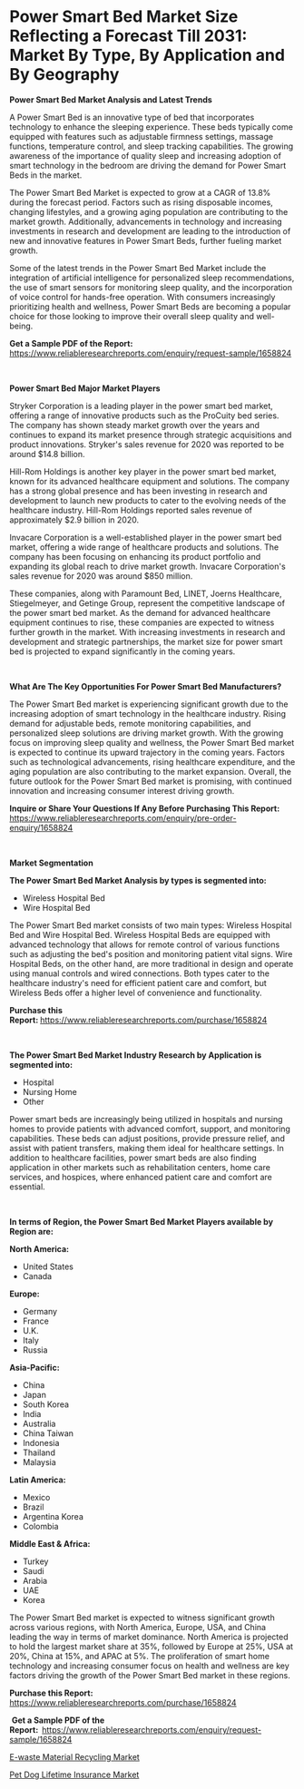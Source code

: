 <p><h1>Power Smart Bed Market Size Reflecting a Forecast Till 2031: Market By Type, By Application and By Geography</h1></p><p><strong>Power Smart Bed Market Analysis and Latest Trends</strong></p>
<p><p>A Power Smart Bed is an innovative type of bed that incorporates technology to enhance the sleeping experience. These beds typically come equipped with features such as adjustable firmness settings, massage functions, temperature control, and sleep tracking capabilities. The growing awareness of the importance of quality sleep and increasing adoption of smart technology in the bedroom are driving the demand for Power Smart Beds in the market.</p><p>The Power Smart Bed Market is expected to grow at a CAGR of 13.8% during the forecast period. Factors such as rising disposable incomes, changing lifestyles, and a growing aging population are contributing to the market growth. Additionally, advancements in technology and increasing investments in research and development are leading to the introduction of new and innovative features in Power Smart Beds, further fueling market growth.</p><p>Some of the latest trends in the Power Smart Bed Market include the integration of artificial intelligence for personalized sleep recommendations, the use of smart sensors for monitoring sleep quality, and the incorporation of voice control for hands-free operation. With consumers increasingly prioritizing health and wellness, Power Smart Beds are becoming a popular choice for those looking to improve their overall sleep quality and well-being.</p></p>
<p><strong>Get a Sample PDF of the Report:&nbsp;</strong> <a href="https://www.reliableresearchreports.com/enquiry/request-sample/1658824">https://www.reliableresearchreports.com/enquiry/request-sample/1658824</a></p>
<p>&nbsp;</p>
<p><strong>Power Smart Bed Major Market Players</strong></p>
<p><p>Stryker Corporation is a leading player in the power smart bed market, offering a range of innovative products such as the ProCuity bed series. The company has shown steady market growth over the years and continues to expand its market presence through strategic acquisitions and product innovations. Stryker's sales revenue for 2020 was reported to be around $14.8 billion.</p><p>Hill-Rom Holdings is another key player in the power smart bed market, known for its advanced healthcare equipment and solutions. The company has a strong global presence and has been investing in research and development to launch new products to cater to the evolving needs of the healthcare industry. Hill-Rom Holdings reported sales revenue of approximately $2.9 billion in 2020.</p><p>Invacare Corporation is a well-established player in the power smart bed market, offering a wide range of healthcare products and solutions. The company has been focusing on enhancing its product portfolio and expanding its global reach to drive market growth. Invacare Corporation's sales revenue for 2020 was around $850 million.</p><p>These companies, along with Paramount Bed, LINET, Joerns Healthcare, Stiegelmeyer, and Getinge Group, represent the competitive landscape of the power smart bed market. As the demand for advanced healthcare equipment continues to rise, these companies are expected to witness further growth in the market. With increasing investments in research and development and strategic partnerships, the market size for power smart bed is projected to expand significantly in the coming years.</p></p>
<p>&nbsp;</p>
<p><strong>What Are The Key Opportunities For Power Smart Bed Manufacturers?</strong></p>
<p><p>The Power Smart Bed market is experiencing significant growth due to the increasing adoption of smart technology in the healthcare industry. Rising demand for adjustable beds, remote monitoring capabilities, and personalized sleep solutions are driving market growth. With the growing focus on improving sleep quality and wellness, the Power Smart Bed market is expected to continue its upward trajectory in the coming years. Factors such as technological advancements, rising healthcare expenditure, and the aging population are also contributing to the market expansion. Overall, the future outlook for the Power Smart Bed market is promising, with continued innovation and increasing consumer interest driving growth.</p></p>
<p><strong>Inquire or Share Your Questions If Any Before Purchasing This Report:</strong> <a href="https://www.reliableresearchreports.com/enquiry/pre-order-enquiry/1658824">https://www.reliableresearchreports.com/enquiry/pre-order-enquiry/1658824</a></p>
<p>&nbsp;</p>
<p><strong>Market Segmentation</strong></p>
<p><strong>The Power Smart Bed Market Analysis by types is segmented into:</strong></p>
<p><ul><li>Wireless Hospital Bed</li><li>Wire Hospital Bed</li></ul></p>
<p><p>The Power Smart Bed market consists of two main types: Wireless Hospital Bed and Wire Hospital Bed. Wireless Hospital Beds are equipped with advanced technology that allows for remote control of various functions such as adjusting the bed's position and monitoring patient vital signs. Wire Hospital Beds, on the other hand, are more traditional in design and operate using manual controls and wired connections. Both types cater to the healthcare industry's need for efficient patient care and comfort, but Wireless Beds offer a higher level of convenience and functionality.</p></p>
<p><strong>Purchase this Report:&nbsp;</strong><a href="https://www.reliableresearchreports.com/purchase/1658824">https://www.reliableresearchreports.com/purchase/1658824</a></p>
<p>&nbsp;</p>
<p><strong>The Power Smart Bed Market Industry Research by Application is segmented into:</strong></p>
<p><ul><li>Hospital</li><li>Nursing Home</li><li>Other</li></ul></p>
<p><p>Power smart beds are increasingly being utilized in hospitals and nursing homes to provide patients with advanced comfort, support, and monitoring capabilities. These beds can adjust positions, provide pressure relief, and assist with patient transfers, making them ideal for healthcare settings. In addition to healthcare facilities, power smart beds are also finding application in other markets such as rehabilitation centers, home care services, and hospices, where enhanced patient care and comfort are essential.</p></p>
<p>&nbsp;</p>
<p><strong>In terms of Region, the Power Smart Bed Market Players available by Region are:</strong></p>
<p>
    <p> <strong> North America: </strong>
        <ul>
            <li>United States</li>
            <li>Canada</li>
        </ul>
        </p> 
    <p> <strong> Europe: </strong>
        <ul>
            <li>Germany</li>
            <li>France</li>
            <li>U.K.</li>
            <li>Italy</li>
            <li>Russia</li>
        </ul>
        </p> 
    <p> <strong> Asia-Pacific: </strong>
        <ul>
            <li>China</li>
            <li>Japan</li>
            <li>South Korea</li>
            <li>India</li>
            <li>Australia</li>
            <li>China Taiwan</li>
            <li>Indonesia</li>
            <li>Thailand</li>
            <li>Malaysia</li>
        </ul>
        </p> 
    <p> <strong> Latin America: </strong>
        <ul>
            <li>Mexico</li>
            <li>Brazil</li>
            <li>Argentina Korea</li>
            <li>Colombia</li>
        </ul>
        </p> 
    <p> <strong> Middle East & Africa: </strong>
        <ul>
            <li>Turkey</li>
            <li>Saudi</li>
            <li>Arabia</li>
            <li>UAE</li>
            <li>Korea</li>
        </ul>
    </p>
    </p>
<p><p>The Power Smart Bed market is expected to witness significant growth across various regions, with North America, Europe, USA, and China leading the way in terms of market dominance. North America is projected to hold the largest market share at 35%, followed by Europe at 25%, USA at 20%, China at 15%, and APAC at 5%. The proliferation of smart home technology and increasing consumer focus on health and wellness are key factors driving the growth of the Power Smart Bed market in these regions.</p></p>
<p><strong>Purchase this Report: </strong><a href="https://www.reliableresearchreports.com/purchase/1658824">https://www.reliableresearchreports.com/purchase/1658824</a></p>
<p>&nbsp;<strong>Get a Sample PDF of the Report:&nbsp;&nbsp;</strong><a href="https://www.reliableresearchreports.com/enquiry/request-sample/1658824">https://www.reliableresearchreports.com/enquiry/request-sample/1658824</a></p>
<p><strong></strong></p>
<p><p><a href="https://github.com/provorikovar/Market-Research-Report-List-3/blob/main/e-waste-material-recycling-market.md">E-waste Material Recycling Market</a></p><p><a href="https://github.com/CliffMedina6/Market-Research-Report-List-3/blob/main/pet-dog-lifetime-insurance-market.md">Pet Dog Lifetime Insurance Market</a></p></p>